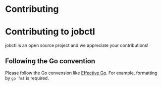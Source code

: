 # Contributing
# Contributing to jobctl

jobctl is an open source project and we appreciate your contributions!

## Following the Go convention

Please follow the Go convension like [Effective Go](https://golang.org/doc/effective_go.html).
For example, formatting by `go fmt` is required.
